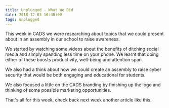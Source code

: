 ```yaml
---
title: Unplugged - What We Did
date: 2018-12-03 16:30:00
tags: unplugged
---
```

This week in CADS we were researching about topics that we could present about in an assembly in our school to raise awareness.

We started by watching some videos about the benefits of ditching social media and simply spending less time on your phone. We learnt that doing either of these boosts productivity, well-being and attention span.

We also had a think about how we could create an assembly to raise cyber security that would be both engaging and educational for students.

We also focused a little on the CADS branding by finishing up the logo and thinking of some possible marketing opportunities.

That's all for this week, check back next week another article like this.